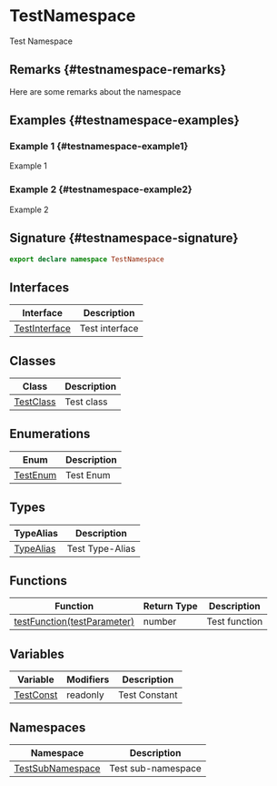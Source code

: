 # TestNamespace

Test Namespace

## Remarks {#testnamespace-remarks}

Here are some remarks about the namespace

## Examples {#testnamespace-examples}

### Example 1 {#testnamespace-example1}

Example 1

### Example 2 {#testnamespace-example2}

Example 2

## Signature {#testnamespace-signature}

```typescript
export declare namespace TestNamespace 
```

## Interfaces

|  Interface | Description |
|  --- | --- |
|  [TestInterface](docs/simple-suite-test/testnamespace-testinterface-interface) | Test interface |

## Classes

|  Class | Description |
|  --- | --- |
|  [TestClass](docs/simple-suite-test/testnamespace-testclass-class) | Test class |

## Enumerations

|  Enum | Description |
|  --- | --- |
|  [TestEnum](docs/simple-suite-test/testnamespace-testenum-enum) | Test Enum |

## Types

|  TypeAlias | Description |
|  --- | --- |
|  [TypeAlias](docs/simple-suite-test/testnamespace-typealias-typealias) | Test Type-Alias |

## Functions

|  Function | Return Type | Description |
|  --- | --- | --- |
|  [testFunction(testParameter)](docs/simple-suite-test/testnamespace-testfunction-function) | number | Test function |

## Variables

|  Variable | Modifiers | Description |
|  --- | --- | --- |
|  [TestConst](docs/simple-suite-test/testnamespace-testconst-variable) | readonly | Test Constant |

## Namespaces

|  Namespace | Description |
|  --- | --- |
|  [TestSubNamespace](docs/simple-suite-test/testnamespace-testsubnamespace-namespace) | Test sub-namespace |